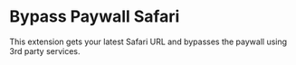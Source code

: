 # Bypass Paywall Safari

This extension gets your latest Safari URL and bypasses the paywall using 3rd party services.